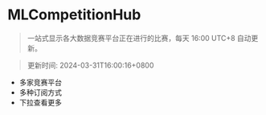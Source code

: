 # MLCompetitionHub

> 一站式显示各大数据竞赛平台正在进行的比赛，每天 16:00 UTC+8 自动更新。
  
> 更新时间: 2024-03-31T16:00:16+0800 

* 多家竞赛平台
* 多种订阅方式
* 下拉查看更多